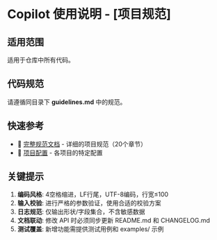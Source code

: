 # Copilot 使用说明 - [项目规范]

## 适用范围
适用于仓库中所有代码。

## 代码规范
请遵循同目录下 **guidelines.md** 中的规范。

## 快速参考
- 📖 [完整规范文档](./guidelines.md) - 详细的项目规范（20个章节）
- 📁 [项目配置](./profiles/) - 各项目的特定配置

## 关键提示
1. **编码风格**: 4空格缩进，LF行尾，UTF-8编码，行宽≤100
2. **输入校验**: 进行严格的参数验证，使用合适的校验方案
3. **日志规范**: 仅输出形状/字段集合，不含敏感数据
4. **文档联动**: 修改 API 时必须同步更新 README.md 和 CHANGELOG.md
5. **测试覆盖**: 新增功能需提供测试用例和 examples/ 示例
